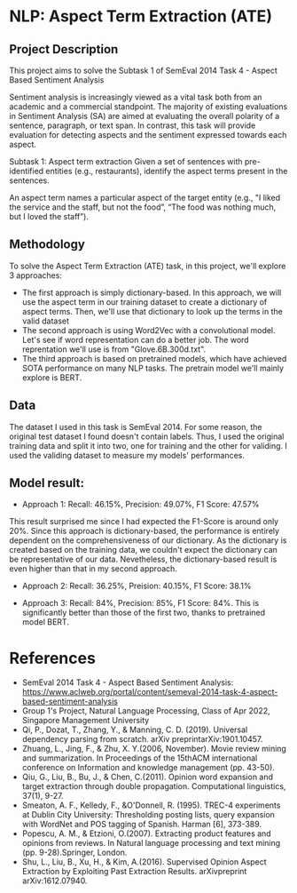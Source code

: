 # NLP: Aspect Term Extraction (ATE)

## Project Description
This project aims to solve the Subtask 1 of SemEval 2014 Task 4 - Aspect Based Sentiment Analysis

Sentiment analysis is increasingly viewed as a vital task both from an academic and a commercial standpoint. The majority of existing evaluations in Sentiment Analysis (SA) are aimed at evaluating the overall polarity of a sentence, paragraph, or text span. In contrast, this task will provide evaluation for detecting aspects and the sentiment expressed towards each aspect.

Subtask 1: Aspect term extraction
Given a set of sentences with pre-identified entities (e.g., restaurants), identify the aspect terms present in the sentences.

An aspect term names a particular aspect of the target entity (e.g., "I liked the service and the staff, but not the food”, “The food was nothing much, but I loved the staff”).

## Methodology 

To solve the Aspect Term Extraction (ATE) task, in this project, we'll explore 3 approaches:

- The first approach is simply dictionary-based. In this approach, we will use the aspect term in our training dataset to create a dictionary of aspect terms. Then, we'll use that dictionary to look up the terms in the valid dataset
- The second approach is using Word2Vec with a convolutional model. Let's see if word representation can do a better job. The word reprentation we'll use is from "Glove.6B.300d.txt".
- The third approach is based on pretrained models, which have achieved SOTA performance on many NLP tasks. The pretrain model we'll mainly explore is BERT.

## Data
The dataset I used in this task is SemEval 2014. For some reason, the original test dataset I found doesn't contain labels. Thus, I used the original training data and split it into two, one for training and the other for validing. I used the validing dataset to measure my models' performances.

## Model result:
- Approach 1: Recall: 46.15%,  Precision: 49.07%,  F1 Score: 47.57% 

This result surprised me since I had expected the F1-Score is around only 20%. Since this approach is dictionary-based, the performance is entirely dependent on the comprehensiveness of our dictionary. As the dictionary is created based on the training data, we couldn't expect the dictionary can be representative of our data. Nevetheless, the dictionary-based result is even higher than that in my second approach. 

- Approach 2: Recall: 36.25%,  Preision: 40.15%,  F1 Score: 38.1% 

- Approach 3: Recall: 84%,  Precision: 85%, F1 Score: 84%. This is significantly better than those of the first two, thanks to pretrained model BERT. 


# References
- SemEval 2014 Task 4 - Aspect Based Sentiment Analysis: https://www.aclweb.org/portal/content/semeval-2014-task-4-aspect-based-sentiment-analysis
- Group 1's Project, Natural Language Processing, Class of Apr 2022, Singapore Management University
- Qi, P., Dozat, T., Zhang, Y., & Manning, C. D. (2019). Universal dependency parsing from scratch. arXiv preprintarXiv:1901.10457.
- Zhuang, L., Jing, F., & Zhu, X. Y.(2006, November). Movie review mining and summarization. In Proceedings of the 15thACM international conference on Information and knowledge management (pp. 43-50).
- Qiu, G., Liu, B., Bu, J., & Chen, C.(2011). Opinion word expansion and target extraction through double propagation. Computational linguistics, 37(1), 9-27.
- Smeaton, A. F., Kelledy, F., &O'Donnell, R. (1995). TREC-4 experiments at Dublin City University: Thresholding posting lists, query expansion with WordNet and POS tagging of Spanish. Harman [6], 373-389.
- Popescu, A. M., & Etzioni, O.(2007). Extracting product features and opinions from reviews. In Natural language processing and text mining (pp. 9-28).Springer, London.
- Shu, L., Liu, B., Xu, H., & Kim, A.(2016). Supervised Opinion Aspect Extraction by Exploiting Past Extraction Results. arXivpreprint arXiv:1612.07940.

